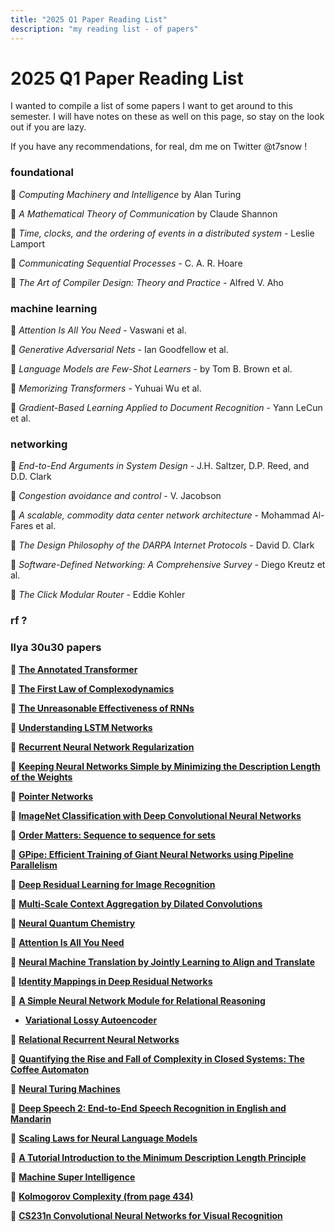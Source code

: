 ```yaml
---
title: "2025 Q1 Paper Reading List"
description: "my reading list - of papers"
---
```


# 2025 Q1 Paper Reading List


I wanted to compile a list of some papers I want to get around to this semester. I will have notes on these as well on this page, so stay on the look out if you are lazy. 

If you have any recommendations, for real, dm me on Twitter @t7snow !

### foundational 
🔵 *Computing Machinery and Intelligence* by Alan Turing

🔵 *A Mathematical Theory of Communication* by Claude Shannon

🔵 *Time, clocks, and the ordering of events in a distributed system* - Leslie Lamport

🔵 *Communicating Sequential Processes* - C. A. R. Hoare

🔵 *The Art of Compiler Design: Theory and Practice* - Alfred V. Aho

### machine learning
🔵 *Attention Is All You Need* - Vaswani et al. 

🔵 *Generative Adversarial Nets* - Ian Goodfellow et al.

🔵  *Language Models are Few-Shot Learners* - by Tom B. Brown et al.

🔵 *Memorizing Transformers* - Yuhuai Wu et al.

🔵 *Gradient-Based Learning Applied to Document Recognition* - Yann LeCun et al.

### networking
🔵 *End-to-End Arguments in System Design* - J.H. Saltzer, D.P. Reed, and D.D. Clark

🔵 *Congestion avoidance and control* - V. Jacobson

🔵 *A scalable, commodity data center network architecture* - Mohammad Al-Fares et al.

🔵 *The Design Philosophy of the DARPA Internet Protocols* - David D. Clark

🔵 *Software-Defined Networking: A Comprehensive Survey* - Diego Kreutz et al.

🔵 *The Click Modular Router* - Eddie Kohler

### rf ? 
### Ilya 30u30 papers

🔵 [**The Annotated Transformer**](https://nlp.seas.harvard.edu/annotated-transformer/)

🔵 [**The First Law of Complexodynamics**](https://scottaaronson.blog/?p=762)

🔵 [**The Unreasonable Effectiveness of RNNs**](https://karpathy.github.io/2015/05/21/rnn-effectiveness/)

🔵 [**Understanding LSTM Networks**](https://colah.github.io/posts/2015-08-Understanding-LSTMs/)

🔵 [**Recurrent Neural Network Regularization**](https://arxiv.org/pdf/1409.2329.pdf)

🔵 [**Keeping Neural Networks Simple by Minimizing the Description Length of the Weights**](https://www.cs.toronto.edu/~hinton/absps/colt93.pdf)
  
🔵 [**Pointer Networks**](https://arxiv.org/pdf/1506.03134.pdf)

🔵 [**ImageNet Classification with Deep Convolutional Neural Networks**](https://proceedings.neurips.cc/paper_files/paper/2012/file/c399862d3b9d6b76c8436e924a68c45b-Paper.pdf)

🔵 [**Order Matters: Sequence to sequence for sets**](https://arxiv.org/pdf/1511.06391.pdf)

🔵 [**GPipe: Efficient Training of Giant Neural Networks using Pipeline Parallelism**](https://arxiv.org/pdf/1811.06965.pdf)

🔵 [**Deep Residual Learning for Image Recognition**](https://arxiv.org/pdf/1512.03385.pdf)

🔵 [**Multi-Scale Context Aggregation by Dilated Convolutions**](https://arxiv.org/pdf/1511.07122.pdf)

🔵 [**Neural Quantum Chemistry**](https://arxiv.org/pdf/1704.01212.pdf)

🔵 [**Attention Is All You Need**](https://arxiv.org/pdf/1706.03762.pdf)
  
🔵 [**Neural Machine Translation by Jointly Learning to Align and Translate**](https://arxiv.org/pdf/1409.0473.pdf)

🔵 [**Identity Mappings in Deep Residual Networks**](https://arxiv.org/pdf/1603.05027.pdf)

🔵 [**A Simple Neural Network Module for Relational Reasoning**](https://arxiv.org/pdf/1706.01427.pdf)

+ [**Variational Lossy Autoencoder**](https://arxiv.org/pdf/1611.02731.pdf)

🔵 [**Relational Recurrent Neural Networks**](https://arxiv.org/pdf/1806.01822.pdf)

🔵 [**Quantifying the Rise and Fall of Complexity in Closed Systems: The Coffee Automaton**](https://arxiv.org/pdf/1405.6903.pdf)

🔵 [**Neural Turing Machines**](https://arxiv.org/pdf/1410.5401.pdf)

🔵 [**Deep Speech 2: End-to-End Speech Recognition in English and Mandarin**](https://arxiv.org/pdf/1512.02595.pdf)

🔵 [**Scaling Laws for Neural Language Models**](https://arxiv.org/pdf/2001.08361.pdf)

🔵 [**A Tutorial Introduction to the Minimum Description Length Principle**](https://arxiv.org/pdf/math/0406077.pdf)

🔵 [**Machine Super Intelligence**](http://www.vetta.org/documents/Machine_Super_Intelligence.pdf)

🔵 [**Kolmogorov Complexity (from page 434)**](https://www.lirmm.fr/~ashen/kolmbook-eng-scan.pdf)

🔵 [**CS231n Convolutional Neural Networks for Visual Recognition**](https://cs231n.github.io/)
